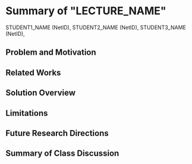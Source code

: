 # Summary of "LECTURE_NAME"
STUDENT1\_NAME (NetID), STUDENT2\_NAME (NetID), STUDENT3\_NAME (NetID), 

## Problem and Motivation


## Related Works


## Solution Overview


## Limitations


## Future Research Directions


## Summary of Class Discussion

